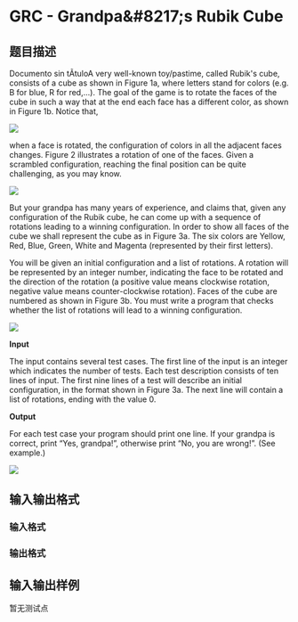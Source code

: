 # GRC - Grandpa&amp;#8217;s Rubik Cube

## 题目描述

Documento sin tÃ­tuloA very well-known toy/pastime, called Rubik's cube, consists of a cube as shown in Figure 1a, where letters stand for colors (e.g. B for blue, R for red,...). The goal of the game is to rotate the faces of the cube in such a way that at the end each face has a different color, as shown in Figure 1b. Notice that,

![](https://cdn.luogu.com.cn/upload/vjudge_pic/SP1695/3153beb9e423dfb04e6ddd279ae96713d3930853.png)

when a face is rotated, the configuration of colors in all the adjacent faces changes. Figure 2 illustrates a rotation of one of the faces. Given a scrambled configuration, reaching the final position can be quite challenging, as you may know.

![](https://cdn.luogu.com.cn/upload/vjudge_pic/SP1695/754016d002965efef01beea0d6ebac2ad95f8d12.png)

But your grandpa has many years of experience, and claims that, given any configuration of the Rubik cube, he can come up with a sequence of rotations leading to a winning configuration. In order to show all faces of the cube we shall represent the cube as in Figure 3a. The six colors are Yellow, Red, Blue, Green, White and Magenta (represented by their first letters).

You will be given an initial configuration and a list of rotations. A rotation will be represented by an integer number, indicating the face to be rotated and the direction of the rotation (a positive value means clockwise rotation, negative value means counter-clockwise rotation). Faces of the cube are numbered as shown in Figure 3b. You must write a program that checks whether the list of rotations will lead to a winning configuration.

![](https://cdn.luogu.com.cn/upload/vjudge_pic/SP1695/357a272c58a43e8671bf9182ec00613d01e7cdf5.png)

**Input**

The input contains several test cases. The first line of the input is an integer which indicates the number of tests. Each test description consists of ten lines of input. The first nine lines of a test will describe an initial configuration, in the format shown in Figure 3a. The next line will contain a list of rotations, ending with the value 0.

**Output**

For each test case your program should print one line. If your grandpa is correct, print “Yes, grandpa!”, otherwise print “No, you are wrong!”. (See example.)

![](https://cdn.luogu.com.cn/upload/vjudge_pic/SP1695/4418208899dea7581288e1fbad54e673c729a83c.png)

## 输入输出格式

### 输入格式

### 输出格式

## 输入输出样例

暂无测试点

